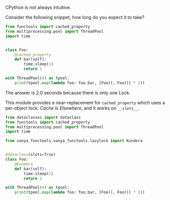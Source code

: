 CPython is not always intuitive.

Consider the following snippet, how long do you expect it to take?
```python
from functools import cached_property
from multiprocessing.pool import ThreadPool
import time


class Foo:
    @cached_property
    def bar(self):
        time.sleep(1)
        return 1

with ThreadPool(4) as tpool:
    print(tpool.map(lambda foo: foo.bar, [Foo(), Foo()] * 2))
```
The answer is 2.0 seconds because there is only one Lock.

This module provides a near-replacement for `cached_property` which uses a per-object lock.
*Cache Is Elsewhere*, and it works on `__slots__`.
```python
from dataclasses import dataclass
from functools import cached_property
from multiprocessing.pool import ThreadPool
import time

from vanya_functools.vanya_functools.lazylock import Kundera


@dataclass(slots=True)
class Foo:
    @Kundera
    def bar(self):
        time.sleep(1)
        return 1

with ThreadPool(4) as tpool:
    print(tpool.map(lambda foo: foo.bar, [Foo(), Foo()] * 2))
```
